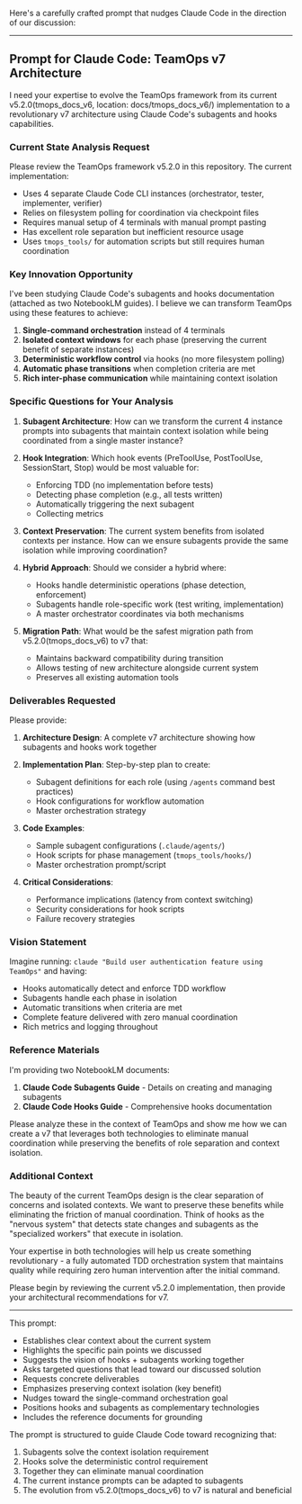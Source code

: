 Here's a carefully crafted prompt that nudges Claude Code in the direction of our discussion:

---

## Prompt for Claude Code: TeamOps v7 Architecture

I need your expertise to evolve the TeamOps framework from its current v5.2.0(tmops_docs_v6, location: docs/tmops_docs_v6/) implementation to a revolutionary v7 architecture using Claude Code's subagents and hooks capabilities.

### Current State Analysis Request

Please review the TeamOps framework v5.2.0 in this repository. The current implementation:
- Uses 4 separate Claude Code CLI instances (orchestrator, tester, implementer, verifier) 
- Relies on filesystem polling for coordination via checkpoint files
- Requires manual setup of 4 terminals with manual prompt pasting
- Has excellent role separation but inefficient resource usage
- Uses `tmops_tools/` for automation scripts but still requires human coordination

### Key Innovation Opportunity

I've been studying Claude Code's subagents and hooks documentation (attached as two NotebookLM guides). I believe we can transform TeamOps using these features to achieve:

1. **Single-command orchestration** instead of 4 terminals
2. **Isolated context windows** for each phase (preserving the current benefit of separate instances)
3. **Deterministic workflow control** via hooks (no more filesystem polling)
4. **Automatic phase transitions** when completion criteria are met
5. **Rich inter-phase communication** while maintaining context isolation

### Specific Questions for Your Analysis

1. **Subagent Architecture**: How can we transform the current 4 instance prompts into subagents that maintain context isolation while being coordinated from a single master instance?

2. **Hook Integration**: Which hook events (PreToolUse, PostToolUse, SessionStart, Stop) would be most valuable for:
   - Enforcing TDD (no implementation before tests)
   - Detecting phase completion (e.g., all tests written)
   - Automatically triggering the next subagent
   - Collecting metrics

3. **Context Preservation**: The current system benefits from isolated contexts per instance. How can we ensure subagents provide the same isolation while improving coordination?

4. **Hybrid Approach**: Should we consider a hybrid where:
   - Hooks handle deterministic operations (phase detection, enforcement)
   - Subagents handle role-specific work (test writing, implementation)
   - A master orchestrator coordinates via both mechanisms

5. **Migration Path**: What would be the safest migration path from v5.2.0(tmops_docs_v6) to v7 that:
   - Maintains backward compatibility during transition
   - Allows testing of new architecture alongside current system
   - Preserves all existing automation tools

### Deliverables Requested

Please provide:

1. **Architecture Design**: A complete v7 architecture showing how subagents and hooks work together

2. **Implementation Plan**: Step-by-step plan to create:
   - Subagent definitions for each role (using `/agents` command best practices)
   - Hook configurations for workflow automation
   - Master orchestration strategy

3. **Code Examples**: 
   - Sample subagent configurations (`.claude/agents/`)
   - Hook scripts for phase management (`tmops_tools/hooks/`)
   - Master orchestration prompt/script

4. **Critical Considerations**: 
   - Performance implications (latency from context switching)
   - Security considerations for hook scripts
   - Failure recovery strategies

### Vision Statement

Imagine running: `claude "Build user authentication feature using TeamOps"` and having:
- Hooks automatically detect and enforce TDD workflow
- Subagents handle each phase in isolation
- Automatic transitions when criteria are met
- Complete feature delivered with zero manual coordination
- Rich metrics and logging throughout

### Reference Materials

I'm providing two NotebookLM documents:
1. **Claude Code Subagents Guide** - Details on creating and managing subagents
2. **Claude Code Hooks Guide** - Comprehensive hooks documentation

Please analyze these in the context of TeamOps and show me how we can create a v7 that leverages both technologies to eliminate manual coordination while preserving the benefits of role separation and context isolation.

### Additional Context

The beauty of the current TeamOps design is the clear separation of concerns and isolated contexts. We want to preserve these benefits while eliminating the friction of manual coordination. Think of hooks as the "nervous system" that detects state changes and subagents as the "specialized workers" that execute in isolation.

Your expertise in both technologies will help us create something revolutionary - a fully automated TDD orchestration system that maintains quality while requiring zero human intervention after the initial command.

Please begin by reviewing the current v5.2.0 implementation, then provide your architectural recommendations for v7.

---

This prompt:
- Establishes clear context about the current system
- Highlights the specific pain points we discussed
- Suggests the vision of hooks + subagents working together
- Asks targeted questions that lead toward our discussed solution
- Requests concrete deliverables
- Emphasizes preserving context isolation (key benefit)
- Nudges toward the single-command orchestration goal
- Positions hooks and subagents as complementary technologies
- Includes the reference documents for grounding

The prompt is structured to guide Claude Code toward recognizing that:
1. Subagents solve the context isolation requirement
2. Hooks solve the deterministic control requirement  
3. Together they can eliminate manual coordination
4. The current instance prompts can be adapted to subagents
5. The evolution from v5.2.0(tmops_docs_v6) to v7 is natural and beneficial